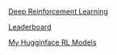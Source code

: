 

[Deep Reinforcement Learning](https://huggingface.co/deep-rl-course/unit0/introduction)

[Leaderboard](https://huggingface.co/spaces/huggingface-projects/Deep-Reinforcement-Learning-Leaderboard)

[My Hugginface RL Models](https://huggingface.co/akgeni)
